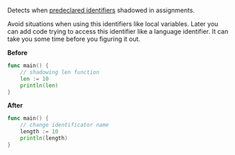 Detects when
[predeclared identifiers](https://golang.org/ref/spec#Predeclared_identifiers)
shadowed in assignments.

Avoid situations when using this identifiers like local variables.
Later you can add code trying to access this identifier like a language identifier.
It can take you some time before you figuring it out.

**Before**
```go
func main() {
    // shadowing len function
    len := 10
    println(len)
}
```

**After**
```go
func main() {
    // change identificator name
    length := 10
    println(length)
}
```